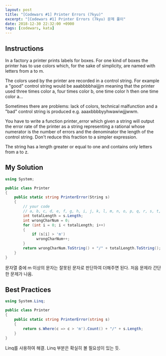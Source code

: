 ```yaml
---
layout: post
title: "[Codewars #1] Printer Errors (7kyu)"
excerpt: "[Codewars #1] Printer Errors (7kyu) 문제 풀이"
date: 2018-12-30 22:32:00 +0900
tags: [codewars, kata]
---
```


## Instructions

In a factory a printer prints labels for boxes. For one kind of boxes the printer has to use colors which, for the sake of simplicity, are named with letters from a to m.

The colors used by the printer are recorded in a control string. For example a "good" control string would be aaabbbbhaijjjm meaning that the printer used three times color a, four times color b, one time color h then one time color a...

Sometimes there are problems: lack of colors, technical malfunction and a "bad" control string is produced e.g. aaaxbbbbyyhwawiwjjjwwm.

You have to write a function printer_error which given a string will output the error rate of the printer as a string representing a rational whose numerator is the number of errors and the denominator the length of the control string. Don't reduce this fraction to a simpler expression.

The string has a length greater or equal to one and contains only letters from a to z.

## My Solution

```csharp
using System;

public class Printer
{
    public static string PrinterError(String s)
    {
        // your code
        // a, b, c, d, e, f, g, h, i, j, k, l, m, n, o, p, q, r, s, t, u, v, w, x, y, z
        int totalLength = s.Length;
        int wrongCharNum = 0;
        for (int i = 0; i < totalLength; i++)
        {
            if (s[i] > 'm')
              wrongCharNum++;
        }
        return wrongCharNum.ToString() + "/" + totalLength.ToString();
    }
}
```

문자열 중에 m 이상의 문자는 잘못된 문자로 판단하여 더해주면 된다.
처음 문제라 간단한 문제가 나옴.


## Best Practices

```csharp
using System.Linq;

public class Printer
{
    public static string PrinterError(string s)
    {
        return s.Where(c => c > 'm').Count() + "/" + s.Length;
    }
}
```

Linq를 사용하여 해결. Linq 부분은 확실히 볼 필요성이 있는 듯.